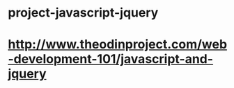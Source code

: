 # project-javascript-jquery
# http://www.theodinproject.com/web-development-101/javascript-and-jquery
